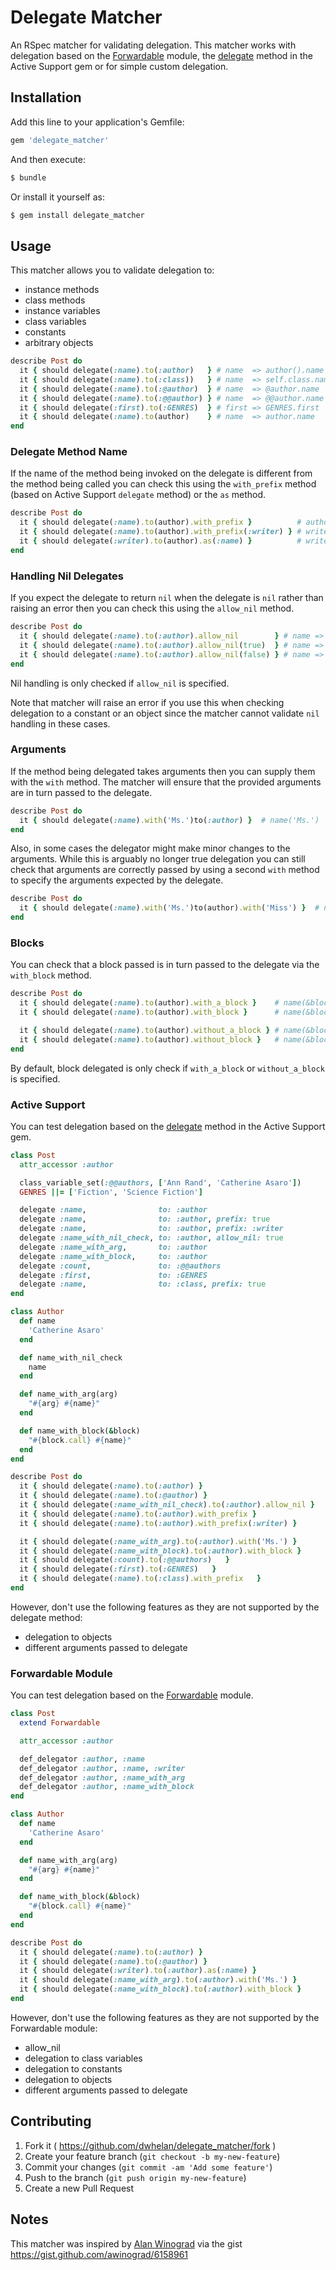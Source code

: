 # Delegate Matcher

An RSpec matcher for validating delegation. This matcher works with delegation based on the [Forwardable](http://ruby-doc.org/stdlib-2.0.0/libdoc/forwardable/rdoc/Forwardable.html) module,
the [delegate](http://api.rubyonrails.org/classes/Module.html#method-i-delegate) method in the Active Support gem or for
simple custom delegation.

## Installation

Add this line to your application's Gemfile:

```ruby
gem 'delegate_matcher'
```

And then execute:

```bash
$ bundle
```

Or install it yourself as:

```bash
$ gem install delegate_matcher
```

## Usage

This matcher allows you to validate delegation to:
* instance methods
* class methods
* instance variables
* class variables
* constants
* arbitrary objects

```ruby
describe Post do
  it { should delegate(:name).to(:author)   } # name  => author().name    instance method
  it { should delegate(:name).to(:class))   } # name  => self.class.name  class method
  it { should delegate(:name).to(:@author)  } # name  => @author.name     instance variable
  it { should delegate(:name).to(:@@author) } # name  => @@author.name    class variable
  it { should delegate(:first).to(:GENRES)  } # first => GENRES.first     constant
  it { should delegate(:name).to(author)    } # name  => author.name      object
end
```

### Delegate Method Name

If the name of the method being invoked on the delegate is different from the method being called you
can check this using the ```with_prefix``` method (based on Active Support ```delegate``` method) or the
```as``` method.

```ruby
describe Post do
  it { should delegate(:name).to(author).with_prefix }          # author_name  => author.name
  it { should delegate(:name).to(author).with_prefix(:writer) } # writer_name  => author.name
  it { should delegate(:writer).to(author).as(:name) }          # writer       => author.name
end
```

### Handling Nil Delegates

If you expect the delegate to return ```nil``` when the delegate is ```nil``` rather than raising an error
then you can check this using the ```allow_nil``` method.

```ruby
describe Post do
  it { should delegate(:name).to(:author).allow_nil        } # name => author && author.name
  it { should delegate(:name).to(:author).allow_nil(true)  } # name => author && author.name
  it { should delegate(:name).to(:author).allow_nil(false) } # name => author.name
end
```

Nil handling is only checked if ```allow_nil``` is specified.

Note that matcher will raise an error if you use this when checking delegation to a constant or an
object since the matcher cannot validate ```nil``` handling in these cases.

### Arguments

If the method being delegated takes arguments then you can supply them with the ```with``` method. The matcher
will ensure that the provided arguments are in turn passed to the delegate.

```ruby
describe Post do
  it { should delegate(:name).with('Ms.')to(:author) }  # name('Ms.')  => author.name('Ms.')
end
```

Also, in some cases the delegator might make minor changes to the arguments. While this is arguably no
longer true delegation you can still check that arguments are correctly passed by using a second ```with```
method to specify the arguments expected by the delegate.

```ruby
describe Post do
  it { should delegate(:name).with('Ms.')to(author).with('Miss') }  # name('Ms.')  => author.name('Miss')
end
```

### Blocks

You can check that a block passed is in turn passed to the delegate via the ```with_block``` method.

```ruby
describe Post do
  it { should delegate(:name).to(author).with_a_block }    # name(&block) => author.name(&block)
  it { should delegate(:name).to(author).with_block }      # name(&block) => author.name(&block) alias for with_a_block

  it { should delegate(:name).to(author).without_a_block } # name(&block) => author.name
  it { should delegate(:name).to(author).without_block }   # name(&block) => author.name         alias for without_a_block
end
```

By default, block delegated is only check if ```with_a_block``` or ```without_a_block``` is specified.

### Active Support

You can test delegation based on the [delegate](http://api.rubyonrails.org/classes/Module.html#method-i-delegate) method in the Active Support gem.

```ruby
class Post
  attr_accessor :author

  class_variable_set(:@@authors, ['Ann Rand', 'Catherine Asaro'])
  GENRES ||= ['Fiction', 'Science Fiction']

  delegate :name,                to: :author
  delegate :name,                to: :author, prefix: true
  delegate :name,                to: :author, prefix: :writer
  delegate :name_with_nil_check, to: :author, allow_nil: true
  delegate :name_with_arg,       to: :author
  delegate :name_with_block,     to: :author
  delegate :count,               to: :@@authors
  delegate :first,               to: :GENRES
  delegate :name,                to: :class, prefix: true
end

class Author
  def name
    'Catherine Asaro'
  end

  def name_with_nil_check
    name
  end

  def name_with_arg(arg)
    "#{arg} #{name}"
  end

  def name_with_block(&block)
    "#{block.call} #{name}"
  end
end

describe Post do
  it { should delegate(:name).to(:author) }
  it { should delegate(:name).to(:@author) }
  it { should delegate(:name_with_nil_check).to(:author).allow_nil }
  it { should delegate(:name).to(:author).with_prefix }
  it { should delegate(:name).to(:author).with_prefix(:writer) }

  it { should delegate(:name_with_arg).to(:author).with('Ms.') }
  it { should delegate(:name_with_block).to(:author).with_block }
  it { should delegate(:count).to(:@@authors)   }
  it { should delegate(:first).to(:GENRES)   }
  it { should delegate(:name).to(:class).with_prefix   }
end
```
However, don't use the following features as they are not supported by the delegate method:
* delegation to objects
* different arguments passed to delegate

### Forwardable Module

You can test delegation based on the [Forwardable](http://ruby-doc.org/stdlib-2.0.0/libdoc/forwardable/rdoc/Forwardable.html) module.

```ruby
class Post
  extend Forwardable

  attr_accessor :author

  def_delegator :author, :name
  def_delegator :author, :name, :writer
  def_delegator :author, :name_with_arg
  def_delegator :author, :name_with_block
end

class Author
  def name
    'Catherine Asaro'
  end

  def name_with_arg(arg)
    "#{arg} #{name}"
  end

  def name_with_block(&block)
    "#{block.call} #{name}"
  end
end

describe Post do
  it { should delegate(:name).to(:author) }
  it { should delegate(:name).to(:@author) }
  it { should delegate(:writer).to(:author).as(:name) }
  it { should delegate(:name_with_arg).to(:author).with('Ms.') }
  it { should delegate(:name_with_block).to(:author).with_block }
end
```
However, don't use the following features as they are not supported by the Forwardable module:
* allow_nil
* delegation to class variables
* delegation to constants
* delegation to objects
* different arguments passed to delegate

## Contributing

1. Fork it ( https://github.com/dwhelan/delegate_matcher/fork )
2. Create your feature branch (`git checkout -b my-new-feature`)
3. Commit your changes (`git commit -am 'Add some feature'`)
4. Push to the branch (`git push origin my-new-feature`)
5. Create a new Pull Request

## Notes

This matcher was inspired by [Alan Winograd](https://gist.github.com/awinograd) via the gist https://gist.github.com/awinograd/6158961

